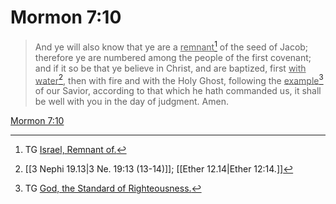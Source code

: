 # Mormon 7:10

> And ye will also know that ye are a <u>remnant</u>[^a] of the seed of Jacob; therefore ye are numbered among the people of the first covenant; and if it so be that ye believe in Christ, and are baptized, first <u>with water</u>[^b], then with fire and with the Holy Ghost, following the <u>example</u>[^c] of our Savior, according to that which he hath commanded us, it shall be well with you in the day of judgment. Amen.

[Mormon 7:10](https://www.churchofjesuschrist.org/study/scriptures/bofm/morm/7?lang=eng&id=p10#p10)


[^a]: TG [Israel, Remnant of.](https://www.churchofjesuschrist.org/study/scriptures/tg/israel-remnant-of?lang=eng)
[^b]: [[3 Nephi 19.13|3 Ne. 19:13 (13-14)]]; [[Ether 12.14|Ether 12:14.]]
[^c]: TG [God, the Standard of Righteousness.](https://www.churchofjesuschrist.org/study/scriptures/tg/god-the-standard-of-righteousness?lang=eng)

